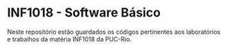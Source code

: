 # INF1018 - Software Básico
Neste repositório estão guardados os códigos pertinentes aos laboratórios e trabalhos da matéria INF1018 da PUC-Rio.
